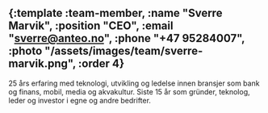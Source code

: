 {:template :team-member,
 :name "Sverre Marvik",
 :position "CEO",
 :email "sverre@anteo.no",
 :phone "+47 95284007",
 :photo "/assets/images/team/sverre-marvik.png",
 :order 4}
---
25 års erfaring med teknologi, utvikling og ledelse innen bransjer som bank og finans, mobil, media og akvakultur. Siste 15 år som gründer, teknolog, leder og investor i egne og andre bedrifter.